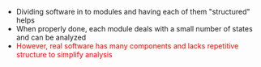 - Dividing software in to modules and having each of them "structured" helps
- When properly done, each module deals with a small number of states and can be analyzed
- <font style="color:red">However, real software has many components and lacks repetitive structure to simplify analysis</font>
